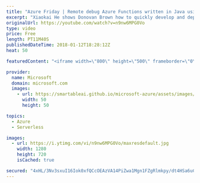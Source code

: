```yaml
---
title: "Azure Friday | Remote debug Azure Functions written in Java using VS Code"
excerpt: "Xiaokai He shows Donovan Brown how to quickly develop and deploy serverless functions to Azure, then go inside the black box and debug functions locally, as well as remotely in the cloud.  For more information, see:  Serverless Java Apps with VS Code (docs) - https://code.visualstudio.com/docs/java/java-serverless"
originalUrl: https://youtube.com/watch?v=n9nw6MPG0Vo
type: video
price: Free
length: PT11M40S
publishedDateTime: 2018-01-12T18:28:12Z
heat: 50

featuredContent: "<iframe width=\"800\" height=\"500\" frameborder=\"0\" src=\"https://www.youtube.com/embed/n9nw6MPG0Vo\" allow=\"accelerometer; autoplay; encrypted-media; gyroscope; picture-in-picture\" allowfullscreen></iframe>"

provider:
  name: Microsoft
  domain: microsoft.com
  images:
    - url: https://smartableai.github.io/microsoft-azure/assets/images/organizations/microsoft.com-50x50.jpg
      width: 50
      height: 50

topics:
  - Azure
  - Serverless

images:
  - url: https://i.ytimg.com/vi/n9nw6MPG0Vo/maxresdefault.jpg
    width: 1280
    height: 720
    isCached: true

secured: "4xHL/3Nv3sxuI16Iok0xfQCcOEAzVA14PiZwa1Mgn1FZgRlmkpy/dt4HSa6uCSncFBZzgMsi8Fy6g3qZDFJAFV75CNpl8PsmhW/ePOjkX9LtqgtFToe3IRuuZcUpcRCS9c6Pfkcw/b2T3LftHYosWOqSPUMo5xMixKiQs6MUNn4dKXgbPSA6iSb23/s32E3r0GPizr6fIm+yiMHPttbx0cZBf50b/1jZcp8qwcO0e1kRQ+YQs3QxlukqXsK7cFnFvLnWh1WiKKBFVcXqlu7SgGoFjb/ju53NVMd1qgNyUCF4v6dacmh/8xFaWywc4O38toOS3PYTYVVJA0d/Cgl3Tbw53R6qHAExdb6G1sgRYtx2cXJfdp3RVQCSW1XU4uRULJ8SDltq4ady7B/+rcux51lOX98LFk5CRW4j39Zt8eY=;CVrnovDx3h9wnVhzxurSsA=="
---
```


